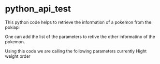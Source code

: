 # python_api_test
This python code helps to retrieve the information of a pokemon from the pokiapi 

One can add the list of the parameters to retive the other informatino of the pokemon.

Using this code we are calling the following parameters currently 
    Hight
    weight
    order
